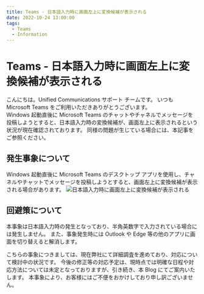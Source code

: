 ```yaml
---
title: Teams - 日本語入力時に画面左上に変換候補が表示される
date: 2022-10-24 13:00:00
tags:
  - Teams
  - Information
---
```

# Teams - 日本語入力時に画面左上に変換候補が表示される

こんにちは。Unified Communications サポート チームです。
いつも Microsoft Teams をご利用いただきありがとうございます。
<br />
Windows 起動直後に Microsoft Teams のチャットやチャネルでメッセージを投稿しようとすると、日本語入力時の変換候補が、画面左上に表示されるという状況が現在確認されております。
同様の問題が生じている場合には、本記事をご参照ください。

## 発生事象について
Windows 起動直後に Microsoft Teams のデスクトップ アプリを使用し、チャネルやチャットでメッセージを投稿しようとすると、画面左上に変換候補が表示される場合があります。
![日本語入力時に画面左上に変換候補が表示される](./UCBlog20221024_conversion.png) 

## 回避策について
本事象は日本語入力時の発生となっており、半角英数字で入力されている場合には発生しません。
また、事象発生時には Outlook や Edge 等の他のアプリに画面を切り替えると解消します。

こちらの事象につきましては、現在弊社にて詳細調査を進めており、対応について検討中の状況です。
今後の修正等の対応予定は、現時点では明確な日程や対応方法については未定となっておりますが、引き続き、本 Blog にてご案内いたします。
本事象により、お客様にはご不便をおかけしており申し訳ございません。